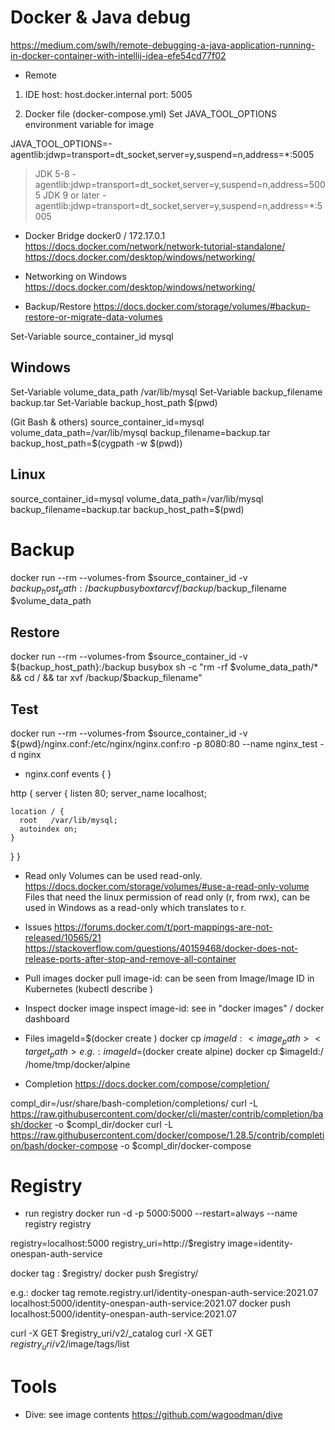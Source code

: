 # Docker & Java debug
https://medium.com/swlh/remote-debugging-a-java-application-running-in-docker-container-with-intellij-idea-efe54cd77f02

- Remote
1) IDE
host: host.docker.internal
port: 5005

2) Docker file (docker-compose.yml)
Set JAVA_TOOL_OPTIONS environment variable for image

JAVA_TOOL_OPTIONS=-agentlib:jdwp=transport=dt_socket,server=y,suspend=n,address=*:5005
> JDK 5-8
-agentlib:jdwp=transport=dt_socket,server=y,suspend=n,address=5005
> JDK 9 or later
-agentlib:jdwp=transport=dt_socket,server=y,suspend=n,address=*:5005

- Docker Bridge
docker0 / 172.17.0.1
https://docs.docker.com/network/network-tutorial-standalone/
https://docs.docker.com/desktop/windows/networking/

- Networking on Windows
https://docs.docker.com/desktop/windows/networking/

- Backup/Restore
https://docs.docker.com/storage/volumes/#backup-restore-or-migrate-data-volumes

Set-Variable source_container_id mysql
## Windows
Set-Variable volume_data_path /var/lib/mysql
Set-Variable backup_filename backup.tar
Set-Variable backup_host_path $(pwd)

(Git Bash & others)
source_container_id=mysql
volume_data_path=/var/lib/mysql
backup_filename=backup.tar
backup_host_path=$(cygpath -w $(pwd))

## Linux
source_container_id=mysql
volume_data_path=/var/lib/mysql
backup_filename=backup.tar
backup_host_path=$(pwd)

# Backup
docker run --rm --volumes-from $source_container_id -v ${backup_host_path}:/backup busybox tar cvf /backup/$backup_filename $volume_data_path

## Restore
docker run --rm --volumes-from $source_container_id -v ${backup_host_path}:/backup busybox sh -c "rm -rf $volume_data_path/* && cd / && tar xvf /backup/$backup_filename"

## Test
docker run --rm --volumes-from $source_container_id -v ${pwd}/nginx.conf:/etc/nginx/nginx.conf:ro -p 8080:80 --name nginx_test -d nginx

- nginx.conf
events {
}

http {
  server {
    listen     80;
    server_name  localhost;

    location / {
      root   /var/lib/mysql;
      autoindex on;
    }
  }
}


- Read only
Volumes can be used read-only.
https://docs.docker.com/storage/volumes/#use-a-read-only-volume
Files that need the linux permission of read only (r, from rwx), can be used in Windows as a read-only which translates to r.

- Issues
https://forums.docker.com/t/port-mappings-are-not-released/10565/21
https://stackoverflow.com/questions/40159468/docker-does-not-release-ports-after-stop-and-remove-all-container

- Pull images
docker pull <image-id>
image-id: can be seen from Image/Image ID in Kubernetes (kubectl describe <pod>)

- Inspect
docker image inspect <image-id>
image-id: see in "docker images" / docker dashboard

- Files
imageId=$(docker create <image>)
docker cp $imageId:<image_path> <target_path>
e.g.:
imageId=$(docker create alpine)
docker cp $imageId:/ /home/tmp/docker/alpine

- Completion
https://docs.docker.com/compose/completion/

compl_dir=/usr/share/bash-completion/completions/
curl -L https://raw.githubusercontent.com/docker/cli/master/contrib/completion/bash/docker -o $compl_dir/docker
curl -L https://raw.githubusercontent.com/docker/compose/1.28.5/contrib/completion/bash/docker-compose -o $compl_dir/docker-compose

# Registry
- run registry
docker run -d -p 5000:5000 --restart=always --name registry registry

registry=localhost:5000
registry_uri=http://$registry
image=identity-onespan-auth-service

docker tag <local-image-repository>:<local-image-tag> $registry/<local-image-name>
docker push $registry/<local-image-name>

e.g.:
docker tag remote.registry.url/identity-onespan-auth-service:2021.07 localhost:5000/identity-onespan-auth-service:2021.07
docker push localhost:5000/identity-onespan-auth-service:2021.07

curl -X GET $registry_uri/v2/_catalog
curl -X GET $registry_uri/v2/$image/tags/list

# Tools
- Dive: see image contents
 https://github.com/wagoodman/dive
